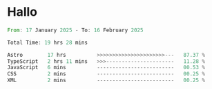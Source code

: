 # Hallo
<!--START_SECTION:waka-->

```rust
From: 17 January 2025 - To: 16 February 2025

Total Time: 19 hrs 28 mins

Astro        17 hrs          >>>>>>>>>>>>>>>>>>>>>>---   87.37 %
TypeScript   2 hrs 11 mins   >>>----------------------   11.28 %
JavaScript   6 mins          -------------------------   00.53 %
CSS          2 mins          -------------------------   00.25 %
XML          2 mins          -------------------------   00.25 %
```

<!--END_SECTION:waka-->
